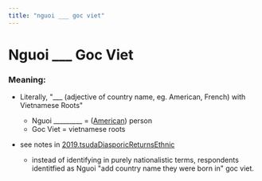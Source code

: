 ```yaml
---
title: "nguoi ___ goc viet"
---
```


# Nguoi ___ Goc Viet
### Meaning:
- Literally, "___ (adjective of country name, eg. American, French) with Vietnamese Roots" 
	- Nguoi _________ = (<u>American</u>) person
	- Goc Viet = vietnamese roots

- see notes in [2019.tsudaDiasporicReturnsEthnic](002.Literature%20Notes/2019.tsudaDiasporicReturnsEthnic.md)
	- instead of identifying in purely nationalistic terms, respondents identitfied as Nguoi "add country name they were born in" goc viet.